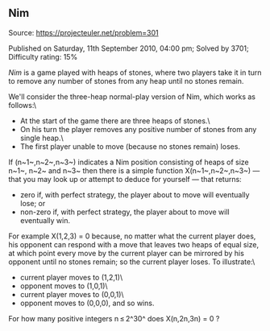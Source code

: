 Nim
---

Source: https://projecteuler.net/problem=301

Published on Saturday, 11th September 2010, 04:00 pm; Solved by 3701;
Difficulty rating: 15%

*Nim* is a game played with heaps of stones, where two players take it
in turn to remove any number of stones from any heap until no stones
remain.

We'll consider the three-heap normal-play version of Nim, which works as
follows:\
 - At the start of the game there are three heaps of stones.\
 - On his turn the player removes any positive number of stones from any
single heap.\
 - The first player unable to move (because no stones remain) loses.

If (n~1~,n~2~,n~3~) indicates a Nim position consisting of heaps of size
n~1~, n~2~ and n~3~ then there is a simple function X(n~1~,n~2~,n~3~) —
that you may look up or attempt to deduce for yourself — that returns:

-   zero if, with perfect strategy, the player about to move will
    eventually lose; or
-   non-zero if, with perfect strategy, the player about to move will
    eventually win.

For example X(1,2,3) = 0 because, no matter what the current player
does, his opponent can respond with a move that leaves two heaps of
equal size, at which point every move by the current player can be
mirrored by his opponent until no stones remain; so the current player
loses. To illustrate:\
 - current player moves to (1,2,1)\
 - opponent moves to (1,0,1)\
 - current player moves to (0,0,1)\
 - opponent moves to (0,0,0), and so wins.

For how many positive integers n ≤ 2^30^ does X(n,2n,3n) = 0 ?
